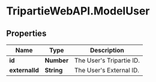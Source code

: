 # TripartieWebAPI.ModelUser

## Properties

Name | Type | Description
------------ | ------------- | -------------
**id** | **Number** | The User&#39;s Tripartie ID.
**externalId** | **String** | The User&#39;s External ID.


